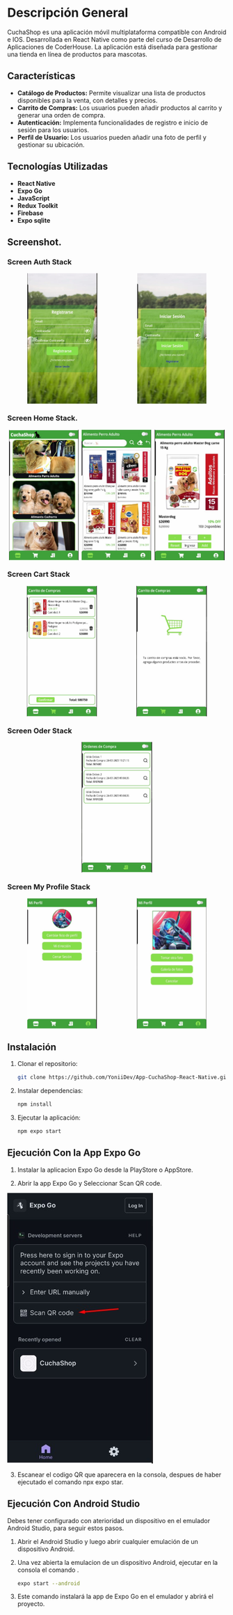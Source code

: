 # Descripción General

CuchaShop es una aplicación móvil multiplataforma compatible con Android e IOS. Desarrollada en React Native como parte del curso de Desarrollo de Aplicaciones de CoderHouse. La aplicación está diseñada para gestionar una tienda en línea de productos para mascotas.


## Características

- **Catálogo de Productos:** Permite visualizar una lista de productos disponibles para la venta, con detalles y precios.
- **Carrito de Compras:** Los usuarios pueden añadir productos al carrito y generar una orden de compra.
- **Autenticación:** Implementa funcionalidades de registro e inicio de sesión para los usuarios.
- **Perfil de Usuario:** Los usuarios pueden añadir una foto de perfil y gestionar su ubicación.


## Tecnologías Utilizadas

- **React Native**
- **Expo Go**
- **JavaScript**
- **Redux Toolkit**
- **Firebase**
- **Expo sqlite**


## Screenshot.

### Screen Auth Stack

<div style="display: flex; justify-content: space-around;">
    <img src="./assets/screenshot/Screenshot_2.jpg" alt="Screen AuthStack" height="300" />
    <img src="./assets/screenshot/Screenshot_3.jpg" alt="Screen de AuthStack" height="300"/>
</div>

### Screen Home Stack.

<div style="display: flex; justify-content: space-around;">
    <img src="./assets/screenshot/Screenshot_4.jpg" alt="Screen de HomeStack" height="300"/>
    <img src="./assets/screenshot/Screenshot_5.jpg" alt="Screen de HomeStack" height="300"/>
    <img src="./assets/screenshot/Screenshot_6.jpg" alt="Screen de HomeStack" height="300"/>
</div>

### Screen Cart Stack

<div style="display: flex; justify-content: space-around;">
    <img src="./assets/screenshot/Screenshot_7.jpg" alt="Screen CartStack" height="300"/>
    <img src="./assets/screenshot/Screenshot_8.jpg" alt="Screen CartStack" height="300"/>
</div>

### Screen Oder Stack

<div style="display: flex; justify-content: space-around;">
    <img src="./assets/screenshot/Screenshot_9.jpg" alt="Screen OrderStack" height="300"/>
</div>

### Screen My Profile Stack

<div style="display: flex; justify-content: space-around;">
    <img src="./assets/screenshot/Screenshot_10.jpg" alt="Screen MyProfileStack" height="300"/>
    <img src="./assets/screenshot/Screenshot_11.jpg" alt="Screen MyProfileStack" height="300"/>
</div>


## Instalación

1. Clonar el repositorio:
    ```sh
    git clone https://github.com/YoniiDev/App-CuchaShop-React-Native.git
    ```
2. Instalar dependencias:
    ```sh
    npm install
    ```
3. Ejecutar la aplicación:
    ```sh
    npm expo start
    ```


## Ejecución Con la App Expo Go

1. Instalar la aplicacion Expo Go desde la PlayStore o AppStore.

2. Abrir la app Expo Go y Seleccionar Scan QR code.

![Screen Expo Go](./assets/screenshot/Screenshot_1.jpg)

3. Escanear el codigo QR que aparecera en la consola, despues de haber ejecutado el comando npx expo star.


## Ejecución Con Android Studio

Debes tener configurado con aterioridad un dispositivo en el emulador Android Studio, para seguir estos pasos.

1. Abrir el Android Studio y luego abrir cualquier emulación de un dispositivo Android.

2. Una vez abierta la emulacion de un dispositivo Android, ejecutar en la consola el comando .

    ```sh
    expo start --android
    ```

3. Este comando instalará la app de Expo Go en el emulador y abrirá el proyecto.


